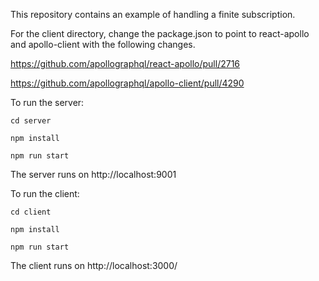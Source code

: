 This repository contains an example of handling a finite subscription. 

For the client directory, change the package.json to point to react-apollo and apollo-client with the following changes.

https://github.com/apollographql/react-apollo/pull/2716

https://github.com/apollographql/apollo-client/pull/4290

To run the server:

`cd server`

`npm install`

`npm run start`

The server runs on http://localhost:9001

To run the client:

`cd client`

`npm install`

`npm run start`

The client runs on http://localhost:3000/



